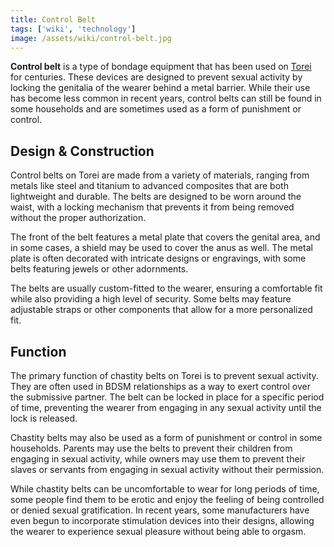 ```yaml
---
title: Control Belt
tags: ['wiki', 'technology']
image: /assets/wiki/control-belt.jpg
---
```


**Control belt** is a type of bondage equipment that has been used on [Torei](/wiki/torei) for centuries. These devices are designed to prevent sexual activity by locking the genitalia of the wearer behind a metal barrier. While their use has become less common in recent years, control belts can still be found in some households and are sometimes used as a form of punishment or control.

## Design & Construction

Control belts on Torei are made from a variety of materials, ranging from metals like steel and titanium to advanced composites that are both lightweight and durable. The belts are designed to be worn around the waist, with a locking mechanism that prevents it from being removed without the proper authorization.

The front of the belt features a metal plate that covers the genital area, and in some cases, a shield may be used to cover the anus as well. The metal plate is often decorated with intricate designs or engravings, with some belts featuring jewels or other adornments.

The belts are usually custom-fitted to the wearer, ensuring a comfortable fit while also providing a high level of security. Some belts may feature adjustable straps or other components that allow for a more personalized fit.

## Function

The primary function of chastity belts on Torei is to prevent sexual activity. They are often used in BDSM relationships as a way to exert control over the submissive partner. The belt can be locked in place for a specific period of time, preventing the wearer from engaging in any sexual activity until the lock is released.

Chastity belts may also be used as a form of punishment or control in some households. Parents may use the belts to prevent their children from engaging in sexual activity, while owners may use them to prevent their slaves or servants from engaging in sexual activity without their permission.

While chastity belts can be uncomfortable to wear for long periods of time, some people find them to be erotic and enjoy the feeling of being controlled or denied sexual gratification. In recent years, some manufacturers have even begun to incorporate stimulation devices into their designs, allowing the wearer to experience sexual pleasure without being able to orgasm.
